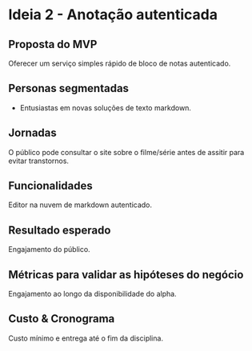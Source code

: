 # Ideia 2 - Anotação autenticada

## Proposta do MVP

Oferecer um serviço simples rápido de bloco de notas autenticado.

## Personas segmentadas

* Entusiastas em novas soluções de texto markdown.

## Jornadas

O público pode consultar o site sobre o filme/série antes de assitir para evitar transtornos.

## Funcionalidades

Editor na nuvem de markdown autenticado.

## Resultado esperado

Engajamento do público.

## Métricas para validar as hipóteses do negócio

Engajamento ao longo da disponibilidade do alpha.

## Custo & Cronograma

Custo mínimo e entrega até o fim da disciplina.
